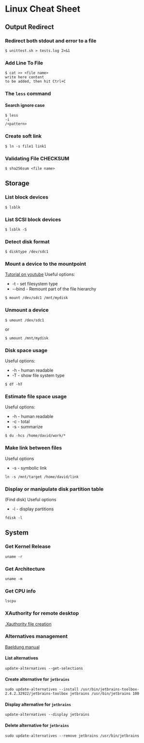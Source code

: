 # Linux Cheat Sheet

## Output Redirect
### Redirect both stdout and error to a file
```
$ unittest.sh > tests.log 2>&1
```

### Add Line To File
```
$ cat >> <file name>
write here content
to be added, then hit Ctrl+C
```

### The ```less``` command
#### Search ignore case
```
$ less
-i
/<pattern>
```

### Create soft link
```
$ ln -s file1 link1
```

### Validating File CHECKSUM
```
$ sha256sum <file name>
```

## Storage
### List block devices
```
$ lsblk
```
### List SCSI block devices
```
$ lsblk -S
```
### Detect disk format
```
$ disktype /dev/sdc1
```
### Mount a device to the mountpoint
[Tutorial on youtube](https://www.youtube.com/watch?v=F-a_BBAGfkE)
Useful options:
- -t - set filesystem type
- --bind - Remount part of the file hierarchy
```
$ mount /dev/sdc1 /mnt/mydisk
```
### Unmount a device
```
$ umount /dev/sdc1
```
or
```
$ umount /mnt/mydisk
```
### Disk space usage
Useful options: 
- -h - human readable
- -T - show file system type
```
$ df -hT
```
### Estimate file space usage
Useful options: 
- -h - human readable
- -c - total
- -s - summarize
```
$ du -hcs /home/david/work/*
```
### Make link between files
Useful options
- -s - symbolic link
```
ln -s /mnt/target /home/david/link
```
### Display or manipulate disk partition table
(Find disk)
Useful options
- -l - display partitions
```
fdisk -l
```

## System
### Get Kernel Release
```
uname -r
```
### Get Architecture
```
uname -m
```
### Get CPU info
```
lscpu
```
### XAuthority for remote desktop
[.Xauthority file creation](https://superuser.com/questions/806637/xauth-not-creating-xauthority-file)

### Alternatives management
[Baeldung manual](https://www.baeldung.com/linux/update-alternatives-command)
#### List alternatives
```
update-alternatives --get-selections
```
#### Create alternative for ```jetbrains```
```
sudo update-alternatives --install /usr/bin/jetbrains-toolbox-2.4.2.32922/jetbrains-toolbox jetbrains /usr/bin/jetbrains 100
```
#### Display alternative for ```jetbrains```
```
update-alternatives --display jetbrains
```
#### Delete alternative for ```jetbrains```
```
sudo update-alternatives --remove jetbrains /usr/bin/jetbrains
```
